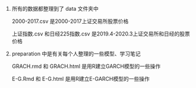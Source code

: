 1. 所有的数据都整理到了 data 文件夹中

   2000-2017.csv 是2000-2017上证交易所股票价格
   
   上证指数.csv 和日经225指数.csv 是2019.4-2020.3上证交易所和日经的股票价格
  
2. preparation 中是有关每个人整理的一些模型、学习笔记

   GRACH.rmd 和 GRACH.html 是用R建立GARCH模型的一些操作
   
   E-G.Rmd 和 E-G.html 是用R建立E-GARCH模型的一些操作
